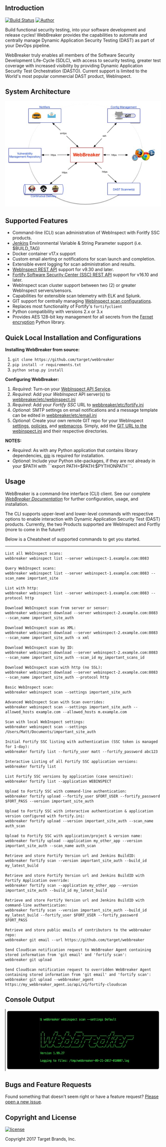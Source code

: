 ## Introduction
[![Build Status](https://travis-ci.org/target/webbreaker.svg?branch=master)](https://travis-ci.org/target/webbreaker/builds)
[![Author](https://img.shields.io/badge/author-BrandonSpruth-blue.svg?style=flat-square)](http://brandon.spruth.co)

Build functional security testing, into your software development and release cycles! WebBreaker provides the capabilities to automate and centrally manage Dynamic Application Security Testing (DAST) as part of your DevOps pipeline.

WebBreaker truly enables all members of the Software Security Development Life-Cycle (SDLC), with access to security testing, greater test coverage with increased visibility by providing Dynamic Application Security Test Orchestration (DASTO).  Current support is limited to the World's most popular commercial DAST product, WebInspect.

## System Architecture
![WebBreaker System Architecture](images/WebBreakerSystemArchitecture.jpg)

## Supported Features

* Command-line (CLI) scan administration of WebInspect with Foritfy SSC products.
* [Jenkins](https://jenkins.io) Environmental Variable & String Parameter support (i.e. $BUILD_TAG)
* Docker container v17.x support
* Custom email alerting or notifications for scan launch and completion.
* Extensible event logging for scan administration and results.
* [WebInspect REST API](https://pypi.python.org/pypi/webinspectapi) support for v9.30 and later.
* [Fortify Software Security Center (SSC) REST API](https://pypi.python.org/pypi/fortifyapi) support for v16.10 and later.
* WebInspect scan cluster support between two (2) or greater WebInspect servers/sensors.
* Capabilities for extensible scan telemetry with ELK and Splunk.
* GIT support for centrally managing [WebInspect scan configurations](https://github.com/automationdomination/Webinspect).
* Replaces most functionality of Fortify's `fortifyclient`
* Python compatibility with versions 2.x or 3.x
* Provides AES 128-bit key management for all secrets from the [Fernet encryption](https://pypi.python.org/pypi/cryptography/) Python library.

## Quick Local Installation and Configurations

__Installing WebBreaker from source:__
1. ```git clone https://github.com/target/webbreaker```
1. ```pip install -r requirements.txt```
1. ```python setup.py install```

__Configuring WebBreaker:__
1. _Required_: Turn-on your [WebInspect API Service](https://software.microfocus.com/en-us/software/webinspect).
1. _Required_: Add your _WebInspect_ API server(s) to [webbreaker/etc/webinspect.ini](https://github.com/target/webbreaker/blob/configuration/webbreaker/etc/webinspect.ini#L4)
1. _Required_: Add your _Fortify SSC_ URL to [webbreaker/etc/fortify.ini](https://github.com/target/webbreaker/blob/master/webbreaker/etc/fortify.ini#L2)
1. _Optional_: SMTP settings on email notifications and a message template can be edited in [webbreaker/etc/email.ini](https://github.com/target/webbreaker/blob/configuration/webbreaker/etc/email.ini#L2)
1. _Optional_: Create your own remote GIT repo for your WebInspect [settings](https://github.com/automationdomination/WebInspect/tree/master/settings), [policies](https://github.com/automationdomination/WebInspect/tree/master/policies), and [webmacros](https://github.com/automationdomination/WebInspect/tree/master/webmacros). Simply, add the [GIT URL to the webinspect.ini](https://github.com/target/webbreaker/blob/configuration/webbreaker/etc/webinspect.ini#L33) and their respective directories.

**NOTES:**

* _Required_: As with any Python application that contains library dependencies, [pip](https://pip.pypa.io/en/stable/installing) is required for installation.
* _Optional_: Include your Python site-packages, if they are not already in your $PATH with ```export PATH=$PATH:$PYTHONPATH```.

## Usage

WebBreaker is a command-line interface (CLI) client.  See our complete [_WebBreaker Documentation_](https://target.github.io/webbreaker/) for further configuration, usage, and installation.

The CLI supports upper-level and lower-level commands with respective options to enable interaction with Dynamic Application Security Test (DAST) products.  Currently, the two Products supported are WebInspect and Fortfiy (more to come in the future!!)

Below is a Cheatsheet of supported commands to get you started.  

---


    List all WebInspect scans:
    webbreaker webinspect list --server webinspect-1.example.com:8083
    
    Query WebInspect scans:
    webbreaker webinspect list --server webinspect-1.example.com:8083 --scan_name important_site
    
    List with http:
    webbreaker webinspect list --server webinspect-1.example.com:8083 --protocol http

    Download WebInspect scan from server or sensor:
    webbreaker webinspect download --server webinspect-2.example.com:8083 --scan_name important_site_auth
    
    Download WebInspect scan as XML:
    webbreaker webinspect download --server webinspect-2.example.com:8083 --scan_name important_site_auth -x xml

    Download WebInspect scan by ID:
    webbreaker webinspect download --server webinspect-2.example.com:8083 --scan_name important_site_auth --scan_id my_important_scans_id
    
    Download WebInspect scan with http (no SSL):
    webbreaker webinspect download --server webinspect-2.example.com:8083 --scan_name important_site_auth --protocol http
    
    Basic WebInspect scan:
    webbreaker webinspect scan --settings important_site_auth
    
    Advanced WebInspect Scan with Scan overrides:
    webbreaker webinspect scan --settings important_site_auth --allowed_hosts example.com --allowed_hosts m.example.com
    
    Scan with local WebInspect settings:
    webbreaker webinspect scan --settings /Users/Matt/Documents/important_site_auth
    
    Initial Fortify SSC listing with authentication (SSC token is managed for 1-day):
    webbreaker fortify list --fortify_user matt --fortify_password abc123
    
    Interactive Listing of all Fortify SSC application versions:
    webbreaker fortify list
    
    List Fortify SSC versions by application (case sensitive):
    webbreaker fortify list --application WEBINSPECT
    
    Upload to Fortify SSC with command-line authentication:
    webbreaker fortify upload --fortify_user $FORT_USER --fortify_password $FORT_PASS --version important_site_auth
    
    Upload to Fortify SSC with interactive authentication & application version configured with fortify.ini:
    webbreaker fortify upload --version important_site_auth --scan_name auth_scan
    
    Upload to Fortify SSC with application/project & version name:
    webbreaker fortify upload --application my_other_app --version important_site_auth --scan_name auth_scan

    Retrieve and store Fortify Version url and Jenkins BuildID:
    webbreaker fortify scan --version important_site_auth --build_id my_latest_build

    Retrieve and store Fortify Version url and Jenkins BuildID with Fortify Application override:
    webbreaker fortify scan --application my_other_app --version important_site_auth --build_id my_latest_build

    Retrieve and store Fortify Version url and Jenkins BuildID with command-line authentication:
    webbreaker fortify scan --version important_site_auth --build_id my_latest_build --fortify_user $FORT_USER --fortify_password $FORT_PASS

    Retrieve and store public emails of contributors to the webbreaker repo:
    webbreaker git email --url https://github.com/target/webbreaker

    Send CloudScan notification request to WebBreaker Agent containing stored information from 'git email' and 'fortify scan':
    webbreaker git upload

    Send CloudScan notification request to overridden WebBreaker Agent containing stored information from 'git email' and 'fortify scan':
    webbreaker git upload --webbreaker_agent https://my_webbreaker_agent.io/api/v1/fortify-cloudscan
    
## Console Output

![WebBreaker](images/webbreaker-screen.jpg)

## Bugs and Feature Requests

Found something that doesn't seem right or have a feature request? [Please open a new issue](https://github.com/target/webbreaker/issues/new/).

## Copyright and License

[![license](https://img.shields.io/github/license/target/webbreaker.svg?style=flat-square)](https://github.com/target/webbreaker/blob/master/LICENSE.txt)

Copyright 2017 Target Brands, Inc.
